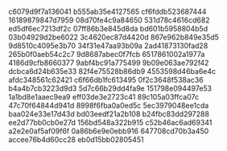 c6079d9f7a136041
b555ab35e4127565
cf6fddb523687444
16189879847d7959
08d70fe4c9a84650
531d78c4616cd682
ed5df6ec7213df2c
07ff86b3e845d8da
bd601b5958804b5d
03b04929d2be6022
3c4620ec87d4420d
867e962b849e35d5
9d8510c4095e3b70
34f31e47aa93b09a
2ad41873130fad28
265b0f0aeb54c2c7
9d8687abec0f7fcb
6517861002a1977a
4186d9cfb8660377
9abf4bc91a775499
9b09e063ae792f42
dcbca6d24b635e33
82f4e75528b86db9
4553598d46ba6e4c
afdc348561c62421
c6f66db1fc613495
0f2c3648f538ac36
b4a4b7cb3223d9d3
5d7c66b29dd4fa9e
151798e094497e53
1a1bd8e1aaec9ea9
eff03de3e2723c41
89c105a03ffca07c
47c70f64844d941d
8998f6fba0a0ed5c
5ec3979048ee1cda
baa024e33e17d43d
bd03eedf21a2b108
b24fbc83dd297288
ee2d77bb0cb0e27d
156bd548a322b915
c52b46ac6ad69341
a2e2e0af5af09f6f
0a86b6e9e0ebb916
647708cd70b3a450
accee76b4d60cc28
eb0d15bb02805451
